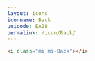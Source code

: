 ```yaml
---
layout: icons
iconname: Back
unicode: EA28
permalink: /icon/Back/
---
```


``` html
<i class="mi mi-Back"></i>
```
